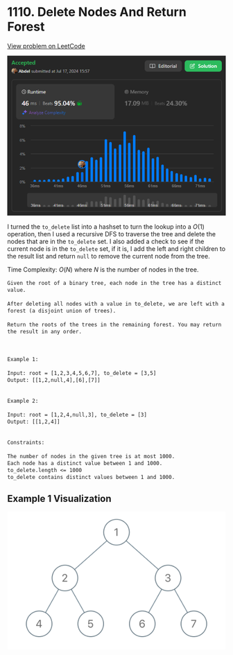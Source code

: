 # 1110. Delete Nodes And Return Forest

[View problem on LeetCode](https://leetcode.com/problems/delete-nodes-and-return-forest/)

![Submission](image.png)

I turned the `to_delete` list into a hashset to turn the lookup into a $O(1)$ operation, then I used a recursive DFS to traverse the tree and delete the nodes that are in the `to_delete` set. I also added a check to see if the current node is in the `to_delete` set, if it is, I add the left and right children to the result list and return `null` to remove the current node from the tree.

Time Complexity: $O(N)$ where $N$ is the number of nodes in the tree.

```
Given the root of a binary tree, each node in the tree has a distinct value.

After deleting all nodes with a value in to_delete, we are left with a forest (a disjoint union of trees).

Return the roots of the trees in the remaining forest. You may return the result in any order.



Example 1:

Input: root = [1,2,3,4,5,6,7], to_delete = [3,5]
Output: [[1,2,null,4],[6],[7]]


Example 2:

Input: root = [1,2,4,null,3], to_delete = [3]
Output: [[1,2,4]]


Constraints:

The number of nodes in the given tree is at most 1000.
Each node has a distinct value between 1 and 1000.
to_delete.length <= 1000
to_delete contains distinct values between 1 and 1000.
```

## Example 1 Visualization

![Example 1](image-1.png)
